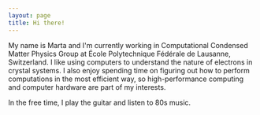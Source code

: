 ```yaml
---
layout: page
title: Hi there!
---
```


<!-- ![](profile.jpg){:height="250px"} -->

My name is Marta and I'm currently working in Computational Condensed Matter Physics Group at École Polytechnique Fédérale de Lausanne, Switzerland. I like using computers to understand the nature of electrons in crystal systems. I also enjoy spending time on figuring out how to perform computations in the most efficient way, so high-performance computing and computer hardware are part of my interests.  

In the free time, I play the guitar and listen to 80s music.
